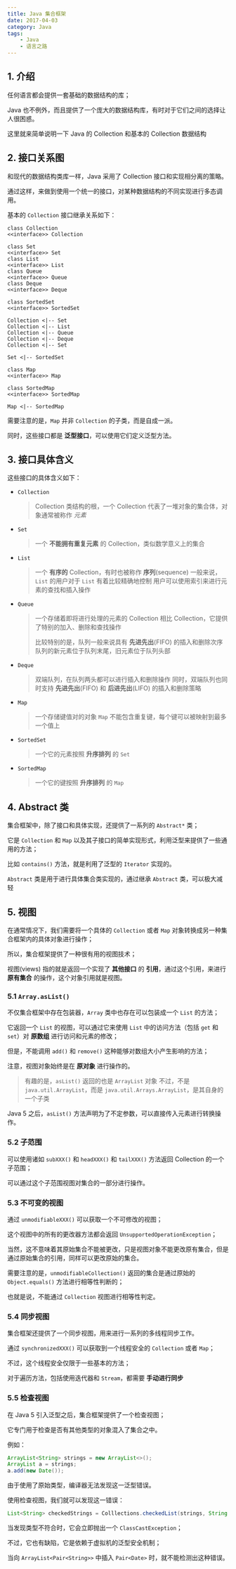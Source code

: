 ```yaml
---
title: Java 集合框架
date: 2017-04-03
category: Java
tags:
    - Java
    - 语言之路
---
```



## 1. 介绍

任何语言都会提供一套基础的数据结构的库；

Java 也不例外，而且提供了一个庞大的数据结构库，有时对于它们之间的选择让人很困惑。

这里就来简单说明一下 Java 的 Collection 和基本的 Collection 数据结构


<!-- more -->

## 2. 接口关系图

和现代的数据结构类库一样，Java 采用了 Collection 接口和实现相分离的策略。

通过这样，来做到使用一个统一的接口，对某种数据结构的不同实现进行多态调用。

基本的 `Collection` 接口继承关系如下：

```class
class Collection
<<interface>> Collection

class Set
<<interface>> Set
class List
<<interface>> List
class Queue
<<interface>> Queue
class Deque
<<interface>> Deque

class SortedSet
<<interface>> SortedSet

Collection <|-- Set
Collection <|-- List
Collection <|-- Queue
Collection <|-- Deque
Collection <|-- Set

Set <|-- SortedSet

class Map
<<interface>> Map

class SortedMap
<<interface>> SortedMap

Map <|-- SortedMap
```

需要注意的是，`Map` 并非 `Collection` 的子类，而是自成一派。

同时，这些接口都是 **泛型接口**，可以使用它们定义泛型方法。

## 3. 接口具体含义

这些接口的具体含义如下：

- `Collection`

    >  Collection 类结构的根，一个 Collection 代表了一堆对象的集合体，对象通常被称作 _元素_

- `Set`

    > 一个 **不能拥有重复元素** 的 Collection，类似数学意义上的集合

- `List`

    > 一个 **有序的**  Collection，有时也被称作 **序列**(sequence)
    > 一般来说，`List` 的用户对于 `List` 有着比较精确地控制
    > 用户可以使用索引来进行元素的查找和插入操作

- `Queue`

    > 一个存储着即将进行处理的元素的 Collection
    > 相比 Collection，它提供了特别的加入、删除和查找操作
    >
    > 比较特别的是，队列一般来说具有 **先进先出**(FIFO) 的插入和删除次序
    > 队列的新元素位于队列末尾，旧元素位于队列头部

- `Deque`

    > 双端队列，在队列两头都可以进行插入和删除操作
    > 同时，双端队列也同时支持 **先进先出**(FIFO) 和 **后进先出**(LIFO) 的插入和删除策略

- `Map`

    > 一个存储键值对的对象
    > `Map` 不能包含重复键，每个键可以被映射到最多一个值上

- `SortedSet`

    > 一个它的元素按照 **升序排列** 的 `Set`

- `SortedMap`

    > 一个它的键按照 **升序排列** 的 `Map`




## 4. Abstract 类

集合框架中，除了接口和具体实现，还提供了一系列的 `Abstract*`  类；

它是 `Collection` 和 `Map` 以及其子接口的简单实现形式，利用泛型来提供了一些通用的方法；

比如 `contains()` 方法，就是利用了泛型的 `Iterator` 实现的。

`Abstract` 类是用于进行具体集合类实现的，通过继承 `Abstract` 类，可以极大减轻

## 5. 视图

在通常情况下，我们需要将一个具体的 `Collection` 或者 `Map` 对象转换成另一种集合框架内的具体对象进行操作；

所以，集合框架提供了一种很有用的视图技术；

视图(views) 指的就是返回一个实现了 **其他接口** 的 **引用**，通过这个引用，来进行 **原有集合** 的操作，这个对象引用就是视图。

### 5.1 `Array.asList()`

不仅集合框架中存在包装器，`Array` 类中也存在可以包装成一个 `List` 的方法；

它返回一个 `List` 的视图，可以通过它来使用 `List` 中的访问方法（包括 `get` 和 `set`）对 **原数组** 进行访问和元素的修改；

但是，不能调用 `add()` 和 `remove()` 这种能够对数组大小产生影响的方法；

注意，视图对象始终是在 **原对象** 进行操作的。

> 有趣的是，`asList()` 返回的也是 `ArrayList` 对象
> 不过，不是 `java.util.ArrayList`，而是 `java.util.Arrays.ArrayList`，是其自身的一个子类

Java 5 之后，`asList()` 方法声明为了不定参数，可以直接传入元素进行转换操作。

### 5.2 子范围

可以使用诸如 `subXXX()` 和 `headXXX()` 和 `tailXXX()` 方法返回 Collection 的一个子范围；

可以通过这个子范围视图对集合的一部分进行操作。

### 5.3 不可变的视图

通过 `unmodifiableXXX()` 可以获取一个不可修改的视图；

这个视图中的所有的更改器方法都会返回 `UnsupportedOperationException`；

当然，这不意味着其原始集合不能被更改，只是视图对象不能更改原有集合，但是通过原始集合的引用，同样可以更改原始的集合。

需要注意的是，`unmodifiableCollection()` 返回的集合是通过原始的 `Object.equals()`  方法进行相等性判断的；

也就是说，不能通过 `Collection` 视图进行相等性判定。

### 5.4 同步视图

集合框架还提供了一个同步视图，用来进行一系列的多线程同步工作。

通过 `synchronizedXXX()` 可以获取到一个线程安全的 `Collection` 或者 `Map`；

不过，这个线程安全仅限于一些基本的方法；

对于遍历方法，包括使用迭代器和 `Stream`，都需要 **手动进行同步**

### 5.5 检查视图

在 Java 5 引入泛型之后，集合框架提供了一个检查视图；

它专门用于检查是否有其他类型的对象混入了集合之中。

例如：

```java
ArrayList<String> strings = new ArrayList<>();
ArrayList a = strings;
a.add(new Date());
```

由于使用了原始类型，编译器无法发现这一泛型错误。

使用检查视图，我们就可以发现这一错误：

```java
List<String> checkedStrings = Colllections.checkedList(strings, String.class);
```

当发现类型不符合时，它会立即抛出一个 `ClassCastException`；

不过，它也有缺陷，它是依赖于虚拟机的泛型安全机制；

当向 `ArrayList<Pair<String>>` 中插入 `Pair<Date>` 时，就不能检测出这种错误。
